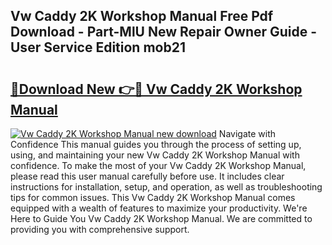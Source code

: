 ## Vw Caddy 2K Workshop Manual Free Pdf Download - Part-MlU New Repair Owner Guide - User Service Edition mob21

# <h2><a href="http://bc69379.oget.top/?id=Vw+Caddy+2K+Workshop+Manual">🔗Download New 👉🔴 Vw Caddy 2K Workshop Manual</a></h2>

[![Vw Caddy 2K Workshop Manual new download](https://i.imgur.com/5g1atiW.png)](http://bc69379.oget.top/?id=Vw+Caddy+2K+Workshop+Manual)
Navigate with Confidence This manual guides you through the process of setting up, using, and maintaining your new Vw Caddy 2K Workshop Manual with confidence. To make the most of your Vw Caddy 2K Workshop Manual, please read this user manual carefully before use. It includes clear instructions for installation, setup, and operation, as well as troubleshooting tips for common issues. This Vw Caddy 2K Workshop Manual comes equipped with a wealth of features to maximize your productivity. We're Here to Guide You Vw Caddy 2K Workshop Manual. We are committed to providing you with comprehensive support.
